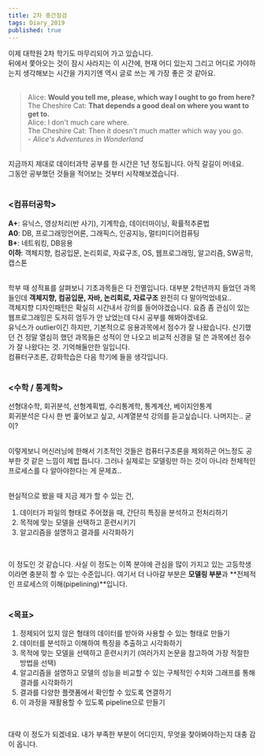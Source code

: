 ```yaml
---
title: 2차 중간점검
tags: Diary_2019
published: true
---
```


<!--more-->

이제 대학원 2차 학기도 마무리되어 가고 있습니다. <Br>
뒤에서 쫓아오는 것이 잠시 사라지는 이 시간에, 현재 어디 있는지 그리고 어디로 가야하는지 생각해보는 시간을 가지기엔 역시 글로 쓰는 게 가장 좋은 것 같아요. <br><Br>

> Alice: **Would you tell me, please, which way I ought to go from here?** <br>
> The Cheshire Cat: **That depends a good deal on where you want to get to.** <br>
> Alice: I don't much care where. <br>
> The Cheshire Cat: Then it doesn't much matter which way you go. <br>
> \- *Alice's Adventures in Wonderland*
<br><br>

지금까지 제대로 데이터과학 공부를 한 시간은 1년 정도됩니다. 아직 갈길이 머네요. <br>
그동안 공부했던 것들을 적어보는 것부터 시작해보겠습니다. <br><br>

### <컴퓨터공학>
**A+**: 유닉스, 영상처리(반 사기), 기계학습, 데이터마이닝, 확률적추론법 <Br>
**A0**: DB, 프로그래밍언어론, 그래픽스, 인공지능, 멀티미디어컴퓨팅 <br>
**B+**: 네트워킹, DB응용 <br>
**이하**: 객체지향, 컴공입문, 논리회로, 자료구조, OS, 웹프로그래밍, 알고리즘, SW공학, 캡스톤 <br><br>

학부 때 성적표를 살펴보니 기초과목들은 다 전멸입니다. 대부분 2학년까지 들었던 과목들인데
**객체지향, 컴공입문, 자바, 논리회로, 자료구조** 완전히 다 말아먹었네요.. <br>
객체지향 디자인패턴은 확실히 시간내서 강의를 들어야겠습니다. 요즘 좀 관심이 있는 웹프로그래밍은 도저히 엄두가 안 났었는데 다시 공부를 해봐야겠네요. <br>
유닉스가 outlier이긴 하지만, 기본적으로 응용과목에서 점수가 잘 나왔습니다. 신기했던 건 정말 열심히 했던 과목들은 성적이 안 나오고 비교적 신경을 덜 쓴 과목에선 점수가 잘 나왔다는 것. 기억해둘만한 일입니다. <br>
컴퓨터구조론, 강화학습은 다음 학기에 들을 생각입니다. <Br><br>

### <수학 / 통계학>
선형대수학, 회귀분석, 선형계획법, 수리통계학, 통계계산, 베이지안통계 <br>
회귀분석은 다시 한 번 훑어보고 싶고, 시계열분석 강의를 듣고싶습니다. 나머지는.. 굳이? <br><Br>

이렇게보니 머신러닝에 한해서 기초적인 것들은 컴퓨터구조론을 제외하곤 어느정도 공부한 것 같은 느낌이 제법 듭니다. 그러나 실제로는 모델링만 하는 것이 아니라 전체적인 프로세스를 다 알아야한다는 게 문제죠.. <Br><br>

현실적으로 봤을 때 지금 제가 할 수 있는 건, <br>
1. 데이터가 파일의 형태로 주어졌을 때, 간단히 특징을 분석하고 전처리하기 <br>
2. 목적에 맞는 모델을 선택하고 훈련시키기 <br>
3. 알고리즘을 설명하고 결과를 시각화하기 <br>
<br>

이 정도인 것 같습니다. 사실 이 정도는 이쪽 분야에 관심을 많이 가지고 있는 고등학생이라면 충분히 할 수 있는 수준입니다. 여기서 더 나아갈 부분은 **모델링 부분**과 **전체적인 프로세스의 이해(pipelining)**입니다. <br><br>

### <목표>
1. 정제되어 있지 않은 형태의 데이터를 받아와 사용할 수 있는 형태로 만들기 <br>
2. 데이터를 분석하고 이해하여 특징을 추출하고 시각화하기 <br>
3. 목적에 맞는 모델을 선택하고 훈련시키기 (여러가지 논문을 참고하여 가장 적절한 방법을 선택) <br>
4. 알고리즘을 설명하고 모델의 성능을 비교할 수 있는 구체적인 수치와 그래프를 통해 결과를 시각화하기 <br>
5. 결과를 다양한 플랫폼에서 확인할 수 있도록 연결하기 <br>
6. 이 과정을 재활용할 수 있도록 pipeline으로 만들기 <br>
<br>

대략 이 정도가 되겠네요. 내가 부족한 부분이 어디인지, 무엇을 찾아봐야하는지 대충 감이 옵니다. <br><br>
